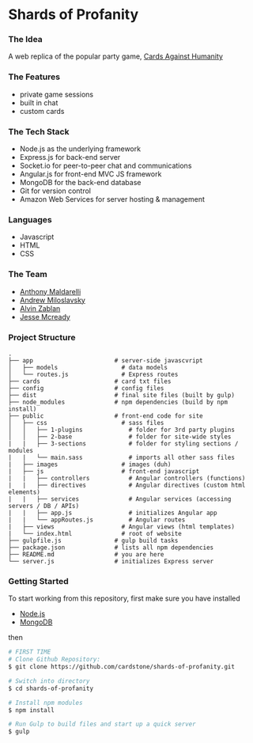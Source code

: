 # Shards of Profanity

### The Idea
A web replica of the popular party game, [Cards Against Humanity](https://cardsagainsthumanity.com/)

### The Features
* private game sessions
* built in chat
* custom cards

### The Tech Stack
* Node.js as the underlying framework
* Express.js for back-end server
* Socket.io for peer-to-peer chat and communications
* Angular.js for front-end MVC JS framework
* MongoDB for the back-end database
* Git for version control
* Amazon Web Services for server hosting & management

### Languages
* Javascript
* HTML
* CSS

### The Team
* [Anthony Maldarelli](https://github.com/amaldare93)
* [Andrew Miloslavsky](https://github.com/andrewmilo)
* [Alvin Zablan](https://github.com/azablan)
* [Jesse Mcready](https://github.com/jessemcready)

### Project Structure
```
.
├── app                       # server-side javascvript
│   ├── models                  # data models
│   └── routes.js               # Express routes
├── cards                     # card txt files
├── config                    # config files
├── dist                      # final site files (built by gulp)
├── node_modules              # npm dependencies (build by npm install)
├── public                    # front-end code for site
│   ├── css                     # sass files
│   │   ├── 1-plugins             # folder for 3rd party plugins
│   │   ├── 2-base                # folder for site-wide styles
|   |   ├── 3-sections            # folder for styling sections / modules
|   |   └── main.sass             # imports all other sass files
|   ├── images                  # images (duh)
|   ├── js                      # front-end javascript
|   |   ├── controllers           # Angular controllers (functions)
|   |   ├── directives            # Angular directives (custom html elements)
|   |   ├── services              # Angular services (accessing servers / DB / APIs)
|   |   ├── app.js                # initializes Angular app
|   |   └── appRoutes.js          # Angular routes
|   ├── views                   # Angular views (html templates)
|   └── index.html              # root of website
├── gulpfile.js               # gulp build tasks
├── package.json              # lists all npm dependencies
├── README.md                 # you are here
└── server.js                 # initializes Express server
```

### Getting Started
To start working from this repository, first make sure you have installed
* [Node.js](https://nodejs.org/en/)
* [MongoDB](https://www.mongodb.org/downloads)

then

```sh
# FIRST TIME
# Clone Github Repository:
$ git clone https://github.com/cardstone/shards-of-profanity.git

# Switch into directory
$ cd shards-of-profanity

# Install npm modules
$ npm install

# Run Gulp to build files and start up a quick server
$ gulp
```

